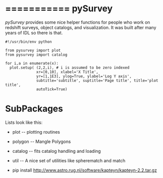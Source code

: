 ===========
pySurvey
===========

*pySurvey* provides some nice helper functions for people who work 
on redshift surveys, object catalogs, and visualization.  It was 
built after many years of IDL so there is that.

    #!/usr/bin/env python

    from pysurvey import plot
    from pysurvey import catalog

    for i,a in enumerate(x):
      plot.setup( (2,2,i), # i is assumed to be zero indexed
                  xr=[0,10], xlabel='X Title',
                  yr=[1,1E3], ylog=True, ylabel='Log Y axis',
                  subtitle='subtitle', suptitle='Page title', title='plot title',
                  autoTick=True)


SubPackages
=========

Lists look like this:

* plot -- plotting routines

* polygon -- Mangle Polygons

* catalog -- fits catalog handling and loading

* util -- A nice set of utilities like spherematch and match


* pip install http://www.astro.rug.nl/software/kapteyn/kapteyn-2.2.tar.gz

